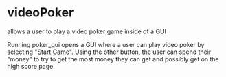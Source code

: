 # videoPoker
allows a user to play a video poker game inside of a GUI


Running poker_gui opens a GUI where a user can play video poker by selecting "Start Game". Using the other button, the user can spend their "money" to try to get the most money they can get and possibly get on the high score page.
